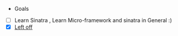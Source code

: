 + Goals
 - [ ] Learn Sinatra , Learn Micro-framework and sinatra in General :)
 - [x] [Left off](https://www.youtube.com/watch?v=CcMuVVLOgyE)
